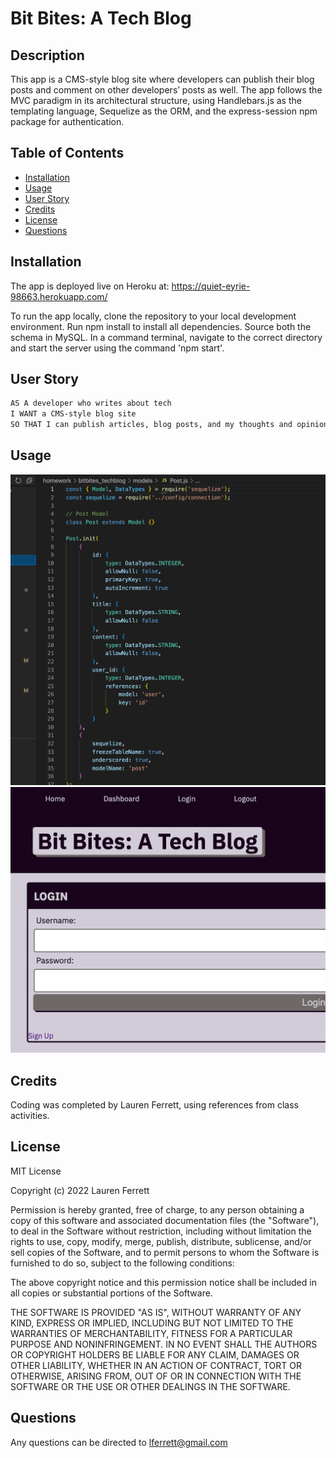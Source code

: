 # Bit Bites: A Tech Blog

## Description

This app is a CMS-style blog site where developers can publish their blog posts and comment on other developers’ posts as well. The app follows the MVC paradigm in its architectural structure, using Handlebars.js as the templating language, Sequelize as the ORM, and the express-session npm package for authentication.

## Table of Contents

- [Installation](#installation)
- [Usage](#usage)
- [User Story](#userstory)
- [Credits](#credits)
- [License](#license)
- [Questions](#questions)

## Installation

The app is deployed live on Heroku at: https://quiet-eyrie-98663.herokuapp.com/

To run the app locally, clone the repository to your local development environment. Run npm install to install all dependencies. Source both the schema in MySQL. In a command terminal, navigate to the correct directory and start the server using the command 'npm start'.

## User Story

```md
AS A developer who writes about tech
I WANT a CMS-style blog site
SO THAT I can publish articles, blog posts, and my thoughts and opinions
```

## Usage

![Screenshots of Final Code](./assets/techblog_screenshot.png)
![Screenshots of Final Code](./assets/techblog_screenshot2.png)

## Credits

Coding was completed by Lauren Ferrett, using references from class activities.

## License

MIT License

Copyright (c) 2022 Lauren Ferrett

Permission is hereby granted, free of charge, to any person obtaining a copy
of this software and associated documentation files (the "Software"), to deal
in the Software without restriction, including without limitation the rights
to use, copy, modify, merge, publish, distribute, sublicense, and/or sell
copies of the Software, and to permit persons to whom the Software is
furnished to do so, subject to the following conditions:

The above copyright notice and this permission notice shall be included in all
copies or substantial portions of the Software.

THE SOFTWARE IS PROVIDED "AS IS", WITHOUT WARRANTY OF ANY KIND, EXPRESS OR
IMPLIED, INCLUDING BUT NOT LIMITED TO THE WARRANTIES OF MERCHANTABILITY,
FITNESS FOR A PARTICULAR PURPOSE AND NONINFRINGEMENT. IN NO EVENT SHALL THE
AUTHORS OR COPYRIGHT HOLDERS BE LIABLE FOR ANY CLAIM, DAMAGES OR OTHER
LIABILITY, WHETHER IN AN ACTION OF CONTRACT, TORT OR OTHERWISE, ARISING FROM,
OUT OF OR IN CONNECTION WITH THE SOFTWARE OR THE USE OR OTHER DEALINGS IN THE
SOFTWARE.

## Questions
Any questions can be directed to lferrett@gmail.com